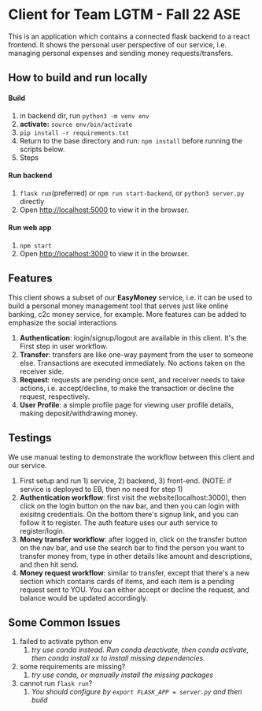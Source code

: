 # Client for Team LGTM - Fall 22 ASE

This is an application which contains a connected flask backend to a react frontend. It shows the personal user perspective of our service, i.e. managing personal expenses and sending money requests/transfers.

## How to build and run locally
#### Build
1. in backend dir, run ```python3 -m venv env```
2. **activate:** `source env/bin/activate`
3. `pip install -r requirements.txt`
4. Return to the base directory and run: `npm install` before running the scripts below.
5. Steps

#### Run backend
1. `flask run`(preferred) or  `npm run start-backend`, or `python3 server.py` directly
2. Open [http://localhost:5000](http://localhost:5000) to view it in the browser.

#### Run web app
1. `npm start`
2. Open [http://localhost:3000](http://localhost:3000) to view it in the browser.

## Features
This client shows a subset of our **EasyMoney** service, i.e. it can be used to build a personal money management tool that serves just like online banking, c2c money service, for example. More features can be added to emphasize the social interactions 
1. **Authentication**: login/signup/logout are available in this client. It's the First step in user workflow.
2. **Transfer**: transfers are like one-way payment from the user to someone else. Transactions are executed immediately. No actions taken on the receiver side.
3. **Request**: requests are pending once sent, and receiver needs to take actions, i.e. accept/decline, to make the transaction or decline the request, respectively.
4. **User Profile**: a simple profile page for viewing user profile details, making deposit/withdrawing money.

## Testings
We use manual testing to demonstrate the workflow between this client and our service.
1. First setup and run 1) service, 2) backend, 3) front-end. (NOTE: if service is deployed to EB, then no
need for step 1)
1. **Authentication workflow**: first visit the website(localhost:3000), then click on the login button on the nav bar, and then you can login with exisitng credentials. On the bottom there's signup link, and you can follow it to register. The auth feature uses our auth service to register/login.
2. **Money transfer workflow**: after logged in, click on the transfer button on the nav bar, and use the search bar to find the person you want to transfer money from, type in other details like amount and descriptions, and then hit send.
3. **Money request workflow**: similar to transfer, except that there's a new section which contains cards of items, and each item is a pending request sent to YOU. You can either accept or decline the request, and balance would be updated accordingly.


## Some Common Issues
1. failed to activate python env
   1. *try use conda instead. Run conda deactivate, then conda activate, then conda install xx to install missing dependencies.*
2. some requirements are missing?
   1. *try use conda, or manually install the missing packages*
3. cannot run `flask run`?
   1. *You should configure by `export FLASK_APP = server.py` and then build* 
